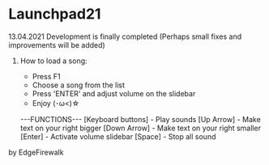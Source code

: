 # Launchpad21
13.04.2021
Development is finally completed (Perhaps small fixes and improvements will be added)

1) How to load a song:
    * Press F1
    * Choose a song from the list
    * Press 'ENTER' and adjust volume on the slidebar
    * Enjoy (･ω<)☆

    ---FUNCTIONS---
    [Keyboard buttons] - Play sounds
    [Up Arrow] - Make text on your right bigger
    [Down Arrow] - Make text on your right smaller
    [Enter] - Activate volume slidebar
    [Space] - Stop all sound

by EdgeFirewalk
